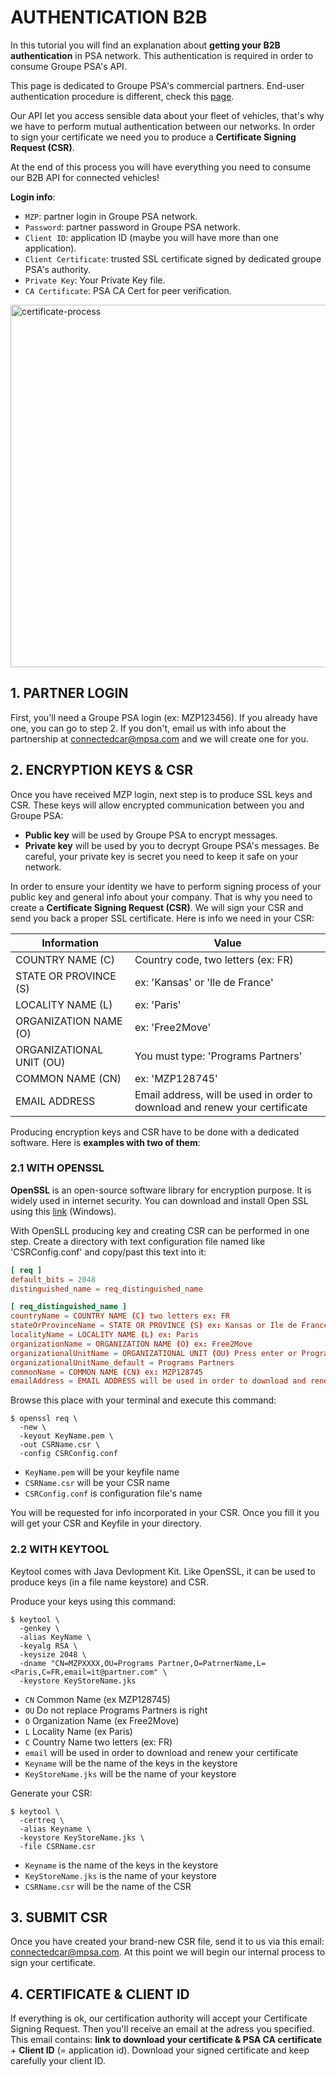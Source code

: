 # AUTHENTICATION B2B

In this tutorial you will find an explanation about **getting your B2B authentication** in PSA network. This authentication is required in order to consume Groupe PSA's API.

This page is dedicated to Groupe PSA's commercial partners. End-user authentication procedure is different, check this [page]({{site.baseurl}}/webapi/b2c/quickstart/connect).

Our API let you access sensible data about your fleet of vehicles, that's why we have to perform mutual authentication between our networks. In order to sign your certificate we need you to produce a **Certificate Signing Request (CSR)**. 

At the end of this process you will have everything you need to consume our B2B API for connected vehicles!

**Login info**:
- `MZP`: partner login in Groupe PSA network.
- `Password`: partner password in Groupe PSA network.
- `Client ID`: application ID (maybe you will have more than one application).
- `Client Certificate`: trusted SSL certificate signed by dedicated groupe PSA's authority.
- `Private Key`: Your Private Key file.
- `CA Certificate`: PSA CA Cert for peer verification.

<img src="{{site.baseurl}}/assets/images/certificate-process.png" alt="certificate-process" style="width: 580px">

## 1. PARTNER LOGIN

First, you'll need a Groupe PSA login (ex: MZP123456). If you already have one, you can go to step 2. If you don't, email us with info about the partnership at <connectedcar@mpsa.com> and we will create one for you.

## 2. ENCRYPTION KEYS & CSR

Once you have received MZP login, next step is to produce SSL keys and CSR. These keys will allow encrypted communication between you and Groupe PSA:
- **Public key** will be used by Groupe PSA to encrypt messages.
- **Private key** will be used by you to decrypt Groupe PSA's messages. Be careful, your private key is secret you need to keep it safe on your network.

In order to ensure your identity we have to perform signing process of your public key and general info about your company. That is why you need to create a **Certificate Signing Request (CSR)**. We will sign your CSR and send you back a proper SSL certificate. Here is info we need in your CSR:

|Information|Value|
|-|-|
| COUNTRY NAME (C) | Country code, two letters (ex: FR) |
| STATE OR PROVINCE (S) | ex: 'Kansas' or 'Ile de France' |
| LOCALITY NAME (L) | ex: 'Paris' |
| ORGANIZATION NAME (O) | ex: 'Free2Move' |
| ORGANIZATIONAL UNIT (OU) | You must type: 'Programs Partners' |
| COMMON NAME (CN) | ex: 'MZP128745' |
| EMAIL ADDRESS | Email address, will be used in order to download and renew your certificate |


Producing encryption keys and CSR have to be done with a dedicated software. Here is **examples with two of them**:

### 2.1 WITH OPENSSL
**OpenSSL** is an open-source software library for encryption purpose. It is widely used in internet security. You can download and install Open SSL using this [link](https://slproweb.com/products/Win32OpenSSL.html) (Windows).

With OpenSLL producing key and creating CSR can be performed in one step. Create a directory with text configuration file named like 'CSRConfig.conf' and copy/past this text into it:

```conf
[ req ]
default_bits = 2048
distinguished_name = req_distinguished_name

[ req_distinguished_name ]
countryName = COUNTRY NAME (C) two letters ex: FR
stateOrProvinceName = STATE OR PROVINCE (S) ex: Kansas or Ile de France
localityName = LOCALITY NAME (L) ex: Paris
organizationName = ORGANIZATION NAME (O) ex: Free2Move
organizationalUnitName = ORGANIZATIONAL UNIT (OU) Press enter or Programs Partners
organizationalUnitName_default = Programs Partners
commonName = COMMON NAME (CN) ex: MZP128745
emailAddress = EMAIL ADDRESS will be used in order to download and renew your certificate
```

Browse this place with your terminal and execute this command:

```shell
$ openssl req \
  -new \
  -keyout KeyName.pem \
  -out CSRName.csr \
  -config CSRConfig.conf
```

- `KeyName.pem` will be your keyfile name
- `CSRName.csr` will be your CSR name
- `CSRConfig.conf` is configuration file's name

You will be requested for info incorporated in your CSR. Once you fill it you will get your CSR and Keyfile in your directory.

### 2.2 WITH KEYTOOL
Keytool comes with Java Devlopment Kit. Like OpenSSL, it can be used to produce keys (in a file name keystore) and CSR.

Produce your keys using this command:

```shell
$ keytool \
  -genkey \
  -alias KeyName \
  -keyalg RSA \
  -keysize 2048 \
  -dname "CN=MZPXXXX,OU=Programs Partner,O=PatrnerName,L=<Paris,C=FR,email=it@partner.com" \
  -keystore KeyStoreName.jks
```

- `CN` Common Name (ex MZP128745)
- `OU` Do not replace Programs Partners is right
- `O` Organization Name (ex Free2Move)
- `L` Locality Name (ex Paris)
- `C` Country Name two letters (ex: FR)
- `email` will be used in order to download and renew your certificate
- `Keyname` will be the name of the keys in the keystore
- `KeyStoreName.jks` will be the name of your keystore

Generate your CSR:

```shell
$ keytool \
  -certreq \
  -alias Keyname \
  -keystore KeyStoreName.jks \
  -file CSRName.csr
```

- `Keyname` is the name of the keys in the keystore
- `KeyStoreName.jks` is the name of your keystore
- `CSRName.csr` will be the name of the CSR

## 3. SUBMIT CSR
Once you have created your brand-new CSR file, send it to us via this email: <connectedcar@mpsa.com>.
At this point we will begin our internal process to sign your certificate.

## 4. CERTIFICATE & CLIENT ID
If everything is ok, our certification authority will accept your Certificate Signing Request. Then you'll receive an email at the adress you specified. This email contains: **link to download your certificate & PSA CA certificate** + **Client ID** (= application id).
Download your signed certificate and keep carefully your client ID.